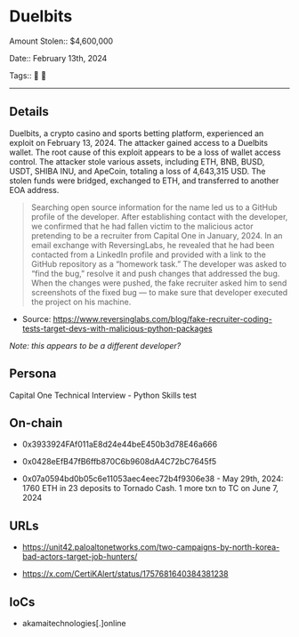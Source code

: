 # Duelbits

Amount Stolen:: $4,600,000

Date:: February 13th, 2024

Tags:: 🔑 👛

---

## Details

Duelbits, a crypto casino and sports betting platform, experienced an exploit on February 13, 2024. The attacker gained access to a Duelbits wallet. The root cause of this exploit appears to be a loss of wallet access control. The attacker stole various assets, including ETH, BNB, BUSD, USDT, SHIBA INU, and ApeCoin, totaling a loss of 4,643,315 USD. The stolen funds were bridged, exchanged to ETH, and transferred to another EOA address.

> Searching open source information for the name led us to a GitHub profile of the developer. After establishing contact with the developer, we confirmed that he had fallen victim to the malicious actor pretending to be a recruiter from Capital One in January, 2024. In an email exchange with ReversingLabs, he revealed that he had been contacted from a LinkedIn profile and provided with a link to the GitHub repository as a “homework task.” The developer was asked to “find the bug,” resolve it and push changes that addressed the bug. When the changes were pushed, the fake recruiter asked him to send screenshots of the fixed bug — to make sure that developer executed the project on his machine. 

- Source: https://www.reversinglabs.com/blog/fake-recruiter-coding-tests-target-devs-with-malicious-python-packages

_Note: this appears to be a different developer?_



## Persona

Capital One Technical Interview - Python Skills test



## On-chain

- 0x3933924FAf011aE8d24e44beE450b3d78E46a666

- 0x0428eEfB47fB6ffb870C6b9608dA4C72bC7645f5

- 0x07a0594bd0b05c6e11053aec4eec72b4f9306e38 - May 29th, 2024: 1760 ETH in 23 deposits to Tornado Cash. 1 more txn to TC on June 7, 2024



## URLs

- https://unit42.paloaltonetworks.com/two-campaigns-by-north-korea-bad-actors-target-job-hunters/

- https://x.com/CertiKAlert/status/1757681640384381238

## IoCs

- akamaitechnologies[.]online

